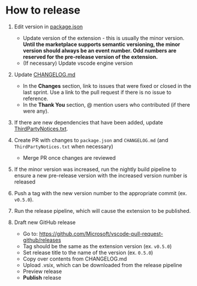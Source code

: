 # How to release

1. Edit version in [package.json](https://github.com/Microsoft/vscode-pull-request-github/blob/main/package.json)
    - Update version of the extension - this is usually the minor version.
	**Until the marketplace supports semantic versioning, the minor version should always be an event number. Odd numbers are reserved for the pre-release version of the extension.**
    - (If necessary) Update vscode engine version


2. Update [CHANGELOG.md](https://github.com/Microsoft/vscode-pull-request-github/blob/main/CHANGELOG.md)
    - In the **Changes** section, link to issues that were fixed or closed in the last sprint. Use a link to the pull request if there is no issue to reference.
    - In the **Thank You** section, @ mention users who contributed (if there were any).


3. If there are new dependencies that have been added, update [ThirdPartyNotices.txt](https://github.com/microsoft/vscode-pull-request-github/commits/main/ThirdPartyNotices.txt).


4. Create PR with changes to `package.json` and `CHANGELOG.md` (and `ThirdPartyNotices.txt` when necessary)
    - Merge PR once changes are reviewed

5. If the minor version was increased, run the nightly build pipeline to ensure a new pre-release version with the increased version number is released

6. Push a tag with the new version number to the appropriate commit (ex. `v0.5.0`).

7. Run the release pipeline, which will cause the extension to be published.

8. Draft new GitHub release
    - Go to: https://github.com/Microsoft/vscode-pull-request-github/releases
    - Tag should be the same as the extension version (ex. `v0.5.0`)
    - Set release title to the name of the version (ex. `0.5.0`)
    - Copy over contents from CHANGELOG.md
    - Upload .vsix, which can be downloaded from the release pipeline
    - Preview release
    - **Publish** release
